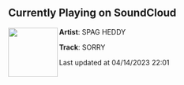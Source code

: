 ## Currently Playing on SoundCloud

[<img align="left" width="100" src="https://i1.sndcdn.com/artworks-0azTe8n31LZybQ8C-KPzU5w-t500x500.jpg">](https://soundcloud.com/spagheddy/sorry)

**Artist**: SPAG HEDDY 

**Track**: SORRY

Last updated at 04/14/2023 22:01
